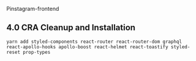Pinstagram-frontend

## 4.0 CRA Cleanup and Installation
``
yarn add styled-components react-router react-router-dom graphql react-apollo-hooks apollo-boost react-helmet react-toastify styled-reset prop-types
``